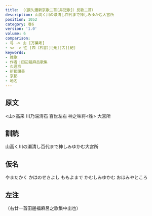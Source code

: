```yaml
---
title: （（讃久邇新京歌二首[并短歌]）反歌二首）
description: 山高く川の瀬清し百代まで神しみゆかむ大宮所
position: 1052
category: 巻6
version: '1.0'
volume: 6
comparison:
- 弓 -> 山 [万葉考]
- <> -> 徃 [西（右書）][元][古][紀]
keywords:
- 雑歌
- 作者：田辺福麻呂歌集
- 久邇京
- 新都讃美
- 京都
- 地名
---
```


## 原文

<山>高来 川乃湍清石 百世左右 神之味将<徃> 大宮所

## 訓読

山高く川の瀬清し百代まで神しみゆかむ大宮所

## 仮名

やまたかく かはのせきよし ももよまで かむしみゆかむ おほみやところ

## 左注

（右廿一首田邊福麻呂之歌集中出也）
